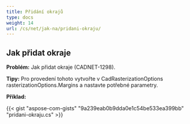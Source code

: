 ```yaml
---
title: Přidání okrajů
type: docs
weight: 14
url: /cs/net/jak-na/pridani-okraju/
---
```


## **Jak přidat okraje**

**Problém:** Jak přidat okraje (CADNET-1298).

**Tipy:** Pro provedení tohoto vytvořte v CadRasterizationOptions rasterizationOptions.Margins a nastavte potřebné parametry.

**Příklad:**

{{< gist "aspose-com-gists" "9a239eab0b9dda0e1c54be533ea399bb" "pridani-okraju.cs" >}}
